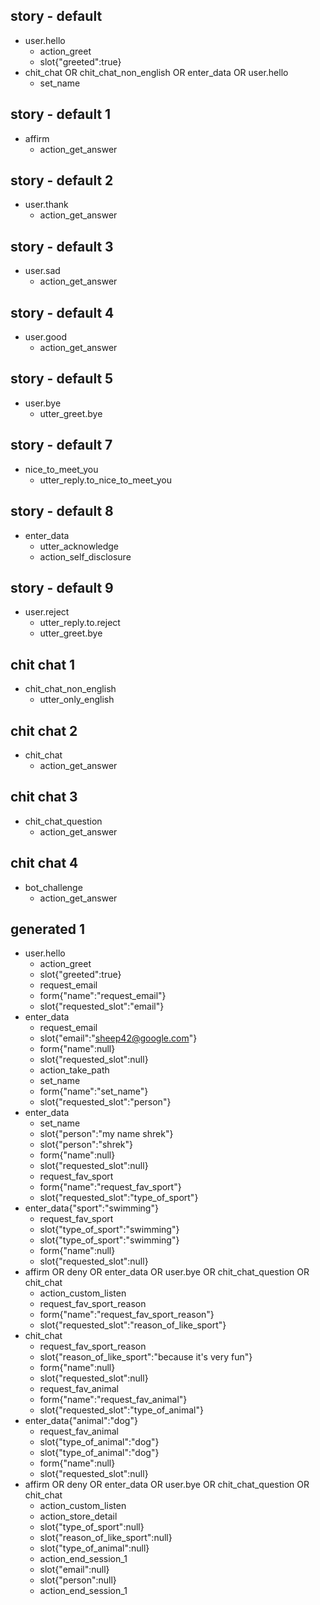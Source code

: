 ## story - default
* user.hello
  - action_greet
  - slot{"greeted":true}
* chit_chat OR chit_chat_non_english OR enter_data OR user.hello
  - set_name


## story - default 1
* affirm
  - action_get_answer

## story - default 2
* user.thank
  - action_get_answer

## story - default 3
* user.sad
  - action_get_answer

## story - default 4
* user.good
  - action_get_answer

## story - default 5
* user.bye  
  - utter_greet.bye

## story - default 7
* nice_to_meet_you
  - utter_reply.to_nice_to_meet_you

## story - default 8
* enter_data
  - utter_acknowledge
  - action_self_disclosure

## story - default 9
* user.reject
  - utter_reply.to.reject
  - utter_greet.bye



## chit chat 1
* chit_chat_non_english
  - utter_only_english
    
## chit chat 2
* chit_chat
  - action_get_answer

## chit chat 3
* chit_chat_question
  - action_get_answer

## chit chat 4
* bot_challenge
  - action_get_answer



## generated 1
* user.hello
    - action_greet
    - slot{"greeted":true}
    - request_email
    - form{"name":"request_email"}
    - slot{"requested_slot":"email"}
* enter_data
    - request_email
    - slot{"email":"sheep42@google.com"}
    - form{"name":null}
    - slot{"requested_slot":null}
    - action_take_path
    - set_name
    - form{"name":"set_name"}
    - slot{"requested_slot":"person"}
* enter_data
    - set_name
    - slot{"person":"my name shrek"}
    - slot{"person":"shrek"}
    - form{"name":null}
    - slot{"requested_slot":null}
    - request_fav_sport
    - form{"name":"request_fav_sport"}
    - slot{"requested_slot":"type_of_sport"}
* enter_data{"sport":"swimming"}
    - request_fav_sport
    - slot{"type_of_sport":"swimming"}
    - slot{"type_of_sport":"swimming"}
    - form{"name":null}
    - slot{"requested_slot":null}
* affirm OR deny OR enter_data OR user.bye OR chit_chat_question OR chit_chat
    - action_custom_listen
    - request_fav_sport_reason
    - form{"name":"request_fav_sport_reason"}
    - slot{"requested_slot":"reason_of_like_sport"}
* chit_chat
    - request_fav_sport_reason
    - slot{"reason_of_like_sport":"because it's very fun"}
    - form{"name":null}
    - slot{"requested_slot":null}
    - request_fav_animal
    - form{"name":"request_fav_animal"}
    - slot{"requested_slot":"type_of_animal"}
* enter_data{"animal":"dog"}
    - request_fav_animal
    - slot{"type_of_animal":"dog"}
    - slot{"type_of_animal":"dog"}
    - form{"name":null}
    - slot{"requested_slot":null}
* affirm OR deny OR enter_data OR user.bye OR chit_chat_question OR chit_chat
    - action_custom_listen
    - action_store_detail
    - slot{"type_of_sport":null}
    - slot{"reason_of_like_sport":null}
    - slot{"type_of_animal":null}
    - action_end_session_1
    - slot{"email":null}
    - slot{"person":null}
    - action_end_session_1